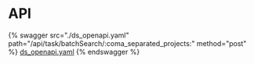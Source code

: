 # API
{% swagger src="./ds_openapi.yaml" path="/api/task/batchSearch/:coma_separated_projects:" method="post" %} [ds_openapi.yaml](./ds_openapi.yaml) {% endswagger %}
